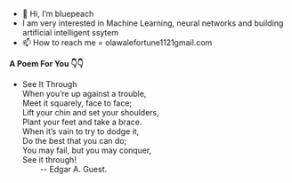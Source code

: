 - 👋 Hi, I’m bluepeach
- I am very interested in Machine Learning, neural networks and building artificial intelligent ssytem 
- 📫 How to reach me = olawalefortune1121gmail.com
  

**A Poem For You 👇👇**
- See It Through <br>
When you’re up against a trouble, <br>
    Meet it squarely, face to face; <br>
Lift your chin and set your shoulders, <br>
    Plant your feet and take a brace. <br>
When it’s vain to try to dodge it, <br>
    Do the best that you can do; <br>
You may fail, but you may conquer, <br>
    See it through! <br>
   &nbsp;&nbsp;&nbsp;&nbsp;&nbsp;&nbsp;&nbsp;&nbsp;-- Edgar A. Guest. 

<!---
bluepeach1121/bluepeach1121 is a ✨ special ✨ repository because its `README.md` (this file) appears on your GitHub profile.
You can click the Preview link to take a look at your changes.
--->

